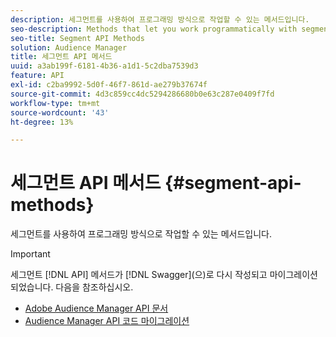```yaml
---
description: 세그먼트를 사용하여 프로그래밍 방식으로 작업할 수 있는 메서드입니다.
seo-description: Methods that let you work programmatically with segments.
seo-title: Segment API Methods
solution: Audience Manager
title: 세그먼트 API 메서드
uuid: a3ab199f-6181-4b36-a1d1-5c2dba7539d3
feature: API
exl-id: c2ba9992-5d0f-46f7-861d-ae279b37674f
source-git-commit: 4d3c859cc4dc5294286680b0e63c287e0409f7fd
workflow-type: tm+mt
source-wordcount: '43'
ht-degree: 13%

---
```


# 세그먼트 API 메서드 {#segment-api-methods}

세그먼트를 사용하여 프로그래밍 방식으로 작업할 수 있는 메서드입니다.

>[!IMPORTANT]
>
>세그먼트 [!DNL API] 메서드가 [!DNL Swagger]&#x200B;(으)로 다시 작성되고 마이그레이션되었습니다. 다음을 참조하십시오.
>
>* [Adobe Audience Manager API 문서](https://bank.demdex.com/portal/swagger/index.html)
>* [Audience Manager API 코드 마이그레이션](../../api/api-swagger-migration.md)
